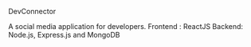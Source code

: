 DevConnector 

A social media application for developers.
Frontend : ReactJS
Backend: Node.js, Express.js and MongoDB
